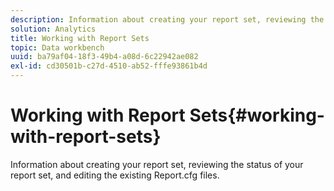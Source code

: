 ```yaml
---
description: Information about creating your report set, reviewing the status of your report set, and editing the existing Report.cfg files.
solution: Analytics
title: Working with Report Sets
topic: Data workbench
uuid: ba79af04-18f3-49b4-a08d-6c22942ae082
exl-id: cd30501b-c27d-4510-ab52-fffe93861b4d
---
```

# Working with Report Sets{#working-with-report-sets}

Information about creating your report set, reviewing the status of your report set, and editing the existing Report.cfg files.
